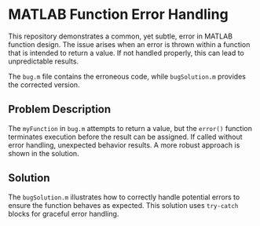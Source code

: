 # MATLAB Function Error Handling

This repository demonstrates a common, yet subtle, error in MATLAB function design. The issue arises when an error is thrown within a function that is intended to return a value.  If not handled properly, this can lead to unpredictable results. 

The `bug.m` file contains the erroneous code, while `bugSolution.m` provides the corrected version. 

## Problem Description

The `myFunction` in `bug.m` attempts to return a value, but the `error()` function terminates execution before the result can be assigned. If called without error handling, unexpected behavior results.  A more robust approach is shown in the solution.

## Solution

The `bugSolution.m` illustrates how to correctly handle potential errors to ensure the function behaves as expected. This solution uses `try-catch` blocks for graceful error handling.